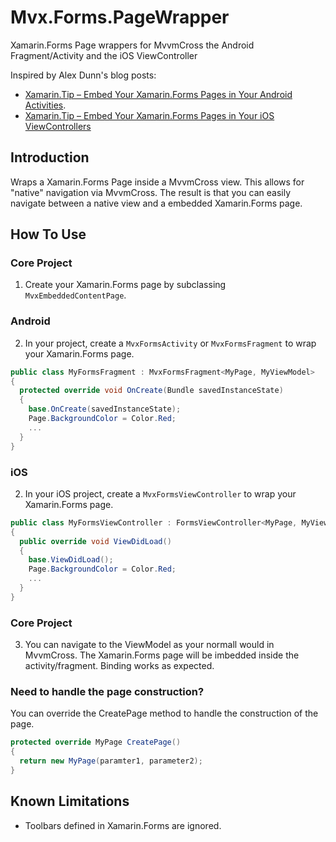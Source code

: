 # Mvx.Forms.PageWrapper
Xamarin.Forms Page wrappers for MvvmCross the Android Fragment/Activity and the iOS ViewController

Inspired by Alex Dunn's blog posts:
* [Xamarin.Tip – Embed Your Xamarin.Forms Pages in Your Android Activities](https://alexdunn.org/2018/07/19/xamarin-tip-embed-your-xamarin-forms-pages-in-your-android-activities/).
* [Xamarin.Tip – Embed Your Xamarin.Forms Pages in Your iOS ViewControllers](https://alexdunn.org/2018/08/08/xamarin-tip-embed-your-xamarin-forms-pages-in-your-ios-viewcontrollers/)

## Introduction

Wraps a Xamarin.Forms Page inside a MvvmCross view. This allows for "native" navigation via MvvmCross. The result is that you can easily navigate between a native view and a embedded Xamarin.Forms page.

## How To Use
### Core Project

1. Create your Xamarin.Forms page by subclassing `MvxEmbeddedContentPage`.

### Android

2. In your  project, create a `MvxFormsActivity` or `MvxFormsFragment` to wrap your Xamarin.Forms page.
```C#
public class MyFormsFragment : MvxFormsFragment<MyPage, MyViewModel>
{
  protected override void OnCreate(Bundle savedInstanceState)
  {
    base.OnCreate(savedInstanceState);
    Page.BackgroundColor = Color.Red;
    ...
  }
}
```

### iOS

2. In your iOS project, create a `MvxFormsViewController` to wrap your Xamarin.Forms page.
```C#
public class MyFormsViewController : FormsViewController<MyPage, MyViewModel>
{
  public override void ViewDidLoad()
  {
    base.ViewDidLoad();
    Page.BackgroundColor = Color.Red;
    ...
  }
}
```

### Core Project

3. You can navigate to the ViewModel as your normall would in MvvmCross. The Xamarin.Forms page will be imbedded inside the activity/fragment. Binding works as expected.

### Need to handle the page construction?

You can override the CreatePage method to handle the construction of the page.
```C#
protected override MyPage CreatePage()
{
  return new MyPage(paramter1, parameter2);
}
```

## Known Limitations

* Toolbars defined in Xamarin.Forms are ignored.
